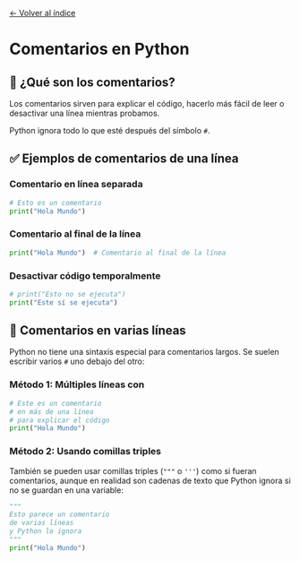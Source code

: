 [← Volver al índice](README.md)

# Comentarios en Python

## 📌 ¿Qué son los comentarios?

Los comentarios sirven para explicar el código, hacerlo más fácil de leer o desactivar una línea mientras probamos.

Python ignora todo lo que esté después del símbolo `#`.

## ✅ Ejemplos de comentarios de una línea

### Comentario en línea separada
```python
# Esto es un comentario
print("Hola Mundo")
```

### Comentario al final de la línea
```python
print("Hola Mundo")  # Comentario al final de la línea
```

### Desactivar código temporalmente
```python
# print("Esto no se ejecuta")
print("Este sí se ejecuta")
```

## 📌 Comentarios en varias líneas

Python no tiene una sintaxis especial para comentarios largos. Se suelen escribir varios `#` uno debajo del otro:

### Método 1: Múltiples líneas con #
```python
# Este es un comentario
# en más de una línea
# para explicar el código
print("Hola Mundo")
```

### Método 2: Usando comillas triples
También se pueden usar comillas triples (`"""` o `'''`) como si fueran comentarios, aunque en realidad son cadenas de texto que Python ignora si no se guardan en una variable:

```python
"""
Esto parece un comentario
de varias líneas
y Python lo ignora
"""
print("Hola Mundo")
```
